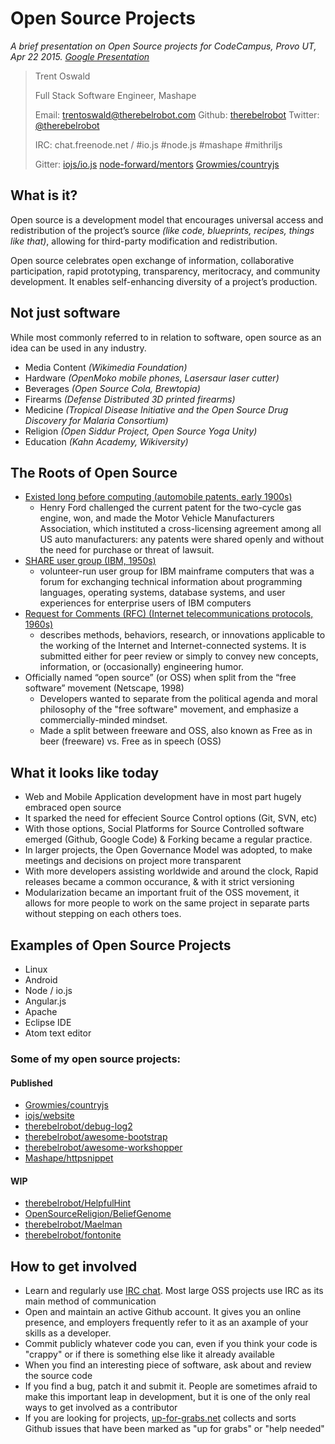 # Open Source Projects

*A brief presentation on Open Source projects for CodeCampus, Provo UT, Apr 22 2015. [Google Presentation](https://docs.google.com/presentation/d/1qxDz31bEuPBF37l2Twlr5LSRKefkQk4UvOtGUvinWpY/edit#slide=id.g76dcc271e_0_51)*

> Trent Oswald
>
> Full Stack Software Engineer, Mashape
>
> Email: trentoswald@therebelrobot.com
> Github: [therebelrobot](http://github.com/therebelrobot)
> Twitter: [@therebelrobot](http://twitter.com/therebelrobot)
>
> IRC: chat.freenode.net / #io.js #node.js #mashape #mithriljs
>
> Gitter: [iojs/io.js](https://gitter.im/iojs/io.js) [node-forward/mentors](https://gitter.im/node-forward/mentors) [Growmies/countryjs](https://gitter.im/Growmies/countryjs)

## What is it?

Open source is a development model that encourages universal access and redistribution of the project’s source *(like code, blueprints, recipes, things like that)*, allowing for third-party modification and redistribution.

Open source celebrates open exchange of information, collaborative participation, rapid prototyping, transparency, meritocracy, and community development. It enables self-enhancing diversity of a project’s production.

## Not just software

While most commonly referred to in relation to software, open source as an idea can be used in any industry.

* Media Content *(Wikimedia Foundation)*
* Hardware *(OpenMoko mobile phones, Lasersaur laser cutter)*
* Beverages *(Open Source Cola, Brewtopia)*
* Firearms *(Defense Distributed 3D printed firearms)*
* Medicine *(Tropical Disease Initiative and the Open Source Drug Discovery for Malaria Consortium)*
* Religion *(Open Siddur Project, Open Source Yoga Unity)*
* Education *(Kahn Academy, Wikiversity)*

## The Roots of Open Source

* [Existed long before computing (automobile patents, early 1900s)](http://en.wikipedia.org/wiki/Open_source#The_sharing_of_technological_information_before_the_internet)
  * Henry Ford challenged the current patent for the two-cycle gas engine, won, and made the Motor Vehicle Manufacturers Association, which instituted a cross-licensing agreement among all US auto manufacturers: any patents were shared openly and without the need for purchase or threat of lawsuit.
* [SHARE user group (IBM, 1950s)](http://en.wikipedia.org/wiki/SHARE_(computing))
  * volunteer-run user group for IBM mainframe computers that was a forum for exchanging technical information about programming languages, operating systems, database systems, and user experiences for enterprise users of IBM computers 
* [Request for Comments (RFC) (Internet telecommunications protocols, 1960s)](http://en.wikipedia.org/wiki/Request_for_Comments)
  * describes methods, behaviors, research, or innovations applicable to the working of the Internet and Internet-connected systems. It is submitted either for peer review or simply to convey new concepts, information, or (occasionally) engineering humor. 
* Officially named “open source” (or OSS) when split from the “free software” movement (Netscape, 1998) 
  * Developers wanted to separate from the political agenda and moral philosophy of the "free software" movement, and emphasize a commercially-minded mindset.
  * Made a split between freeware and OSS, also known as Free as in beer (freeware) vs. Free as in speech (OSS)

## What it looks like today

* Web and Mobile Application development have in most part hugely embraced open source
* It sparked the need for effecient Source Control options (Git, SVN, etc)
* With those options, Social Platforms for Source Controlled software emerged (Github, Google Code) & Forking became a regular practice.
* In larger projects, the Open Governance Model was adopted, to make meetings and decisions on project more transparent
* With more developers assisting worldwide and around the clock, Rapid releases became a common occurance, & with it strict versioning
* Modularization became an important fruit of the OSS movement, it allows for more people to work on the same project in separate parts without stepping on each others toes.

## Examples of Open Source Projects

* Linux
* Android
* Node / io.js
* Angular.js
* Apache
* Eclipse IDE
* Atom text editor

### Some of my open source projects:
#### Published
* [Growmies/countryjs](https://github.com/Growmies/countryjs)
* [iojs/website](https://github.com/iojs/website)
* [therebelrobot/debug-log2](https://github.com/therebelrobot/debug-log2)
* [therebelrobot/awesome-bootstrap](https://github.com/therebelrobot/awesome-bootstrap)
* [therebelrobot/awesome-workshopper](https://github.com/therebelrobot/awesome-workshopper)
* [Mashape/httpsnippet](https://github.com/Mashape/httpsnippet)

#### WIP
* [therebelrobot/HelpfulHint](https://github.com/therebelrobot/HelpfulHint)
* [OpenSourceReligion/BeliefGenome](https://github.com/OpenSourceReligion/BeliefGenome)
* [therebelrobot/Maelman](https://github.com/therebelrobot/Maelman)
* [therebelrobot/fontonite](https://github.com/therebelrobot/fontonite)


## How to get involved

* Learn and regularly use [IRC chat](http://www.ircbeginner.com/). Most large OSS projects use IRC as its main method of communication
* Open and maintain an active Github account. It gives you an online presence, and employers frequently refer to it as an axample of your skills as a developer.
* Commit publicly whatever code you can, even if you think your code is "crappy" or if there is something else like it already available
* When you find an interesting piece of software, ask about and review the source code
* If you find a bug, patch it and submit it. People are sometimes afraid to make this important leap in development, but it is one of the only real ways to get involved as a contributor
* If you are looking for projects, [up-for-grabs.net](http://up-for-grabs.net) collects and sorts Github issues that have been marked as "up for grabs" or "help needed"
